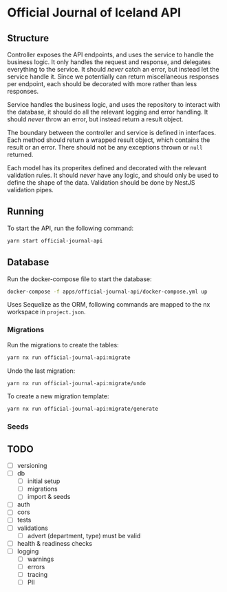 # Official Journal of Iceland API

## Structure

Controller exposes the API endpoints, and uses the service to handle the business logic. It only handles the request and response, and delegates everything to the service. It should _never_ catch an error, but instead let the service handle it. Since we potentially can return miscellaneous responses per endpoint, each should be decorated with more rather than less responses.

Service handles the business logic, and uses the repository to interact with the database, it should do all the relevant logging and error handling. It should _never_ throw an error, but instead return a result object.

The boundary between the controller and service is defined in interfaces. Each method should return a wrapped result object, which contains the result or an error. There should not be any exceptions thrown or `null` returned.

Each model has its properites defined and decorated with the relevant validation rules. It should _never_ have any logic, and should only be used to define the shape of the data. Validation should be done by NestJS validation pipes.

## Running

To start the API, run the following command:

```bash
yarn start official-journal-api
```

## Database

Run the docker-compose file to start the database:

```bash
docker-compose -f apps/official-journal-api/docker-compose.yml up
```

Uses Sequelize as the ORM, following commands are mapped to the nx workspace in `project.json`.

### Migrations

Run the migrations to create the tables:

```bash
yarn nx run official-journal-api:migrate
```

Undo the last migration:

```bash
yarn nx run official-journal-api:migrate/undo
```

To create a new migration template:

```bash
yarn nx run official-journal-api:migrate/generate
```

### Seeds

## TODO

- [ ] versioning
- [ ] db
  - [ ] initial setup
  - [ ] migrations
  - [ ] import & seeds
- [ ] auth
- [ ] cors
- [ ] tests
- [ ] validations
  - [ ] advert (department, type) must be valid
- [ ] health & readiness checks
- [ ] logging
  - [ ] warnings
  - [ ] errors
  - [ ] tracing
  - [ ] PII
